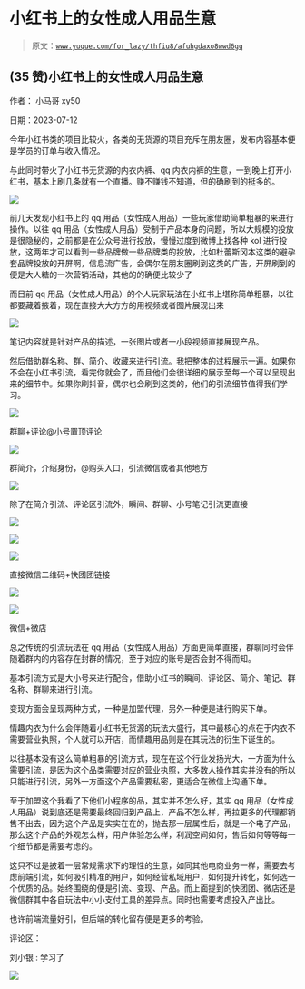 # 小红书上的女性成人用品生意

> 原文：[`www.yuque.com/for_lazy/thfiu8/afuhgdaxo8wwd6gq`](https://www.yuque.com/for_lazy/thfiu8/afuhgdaxo8wwd6gq)



## (35 赞)小红书上的女性成人用品生意 

作者： 小马哥 xy50 

日期：2023-07-12 

今年小红书类的项目比较火，各类的无货源的项目充斥在朋友圈，发布内容基本便是学员的订单与收入情况。 

与此同时带火了小红书无货源的内衣内裤、qq 内衣内裤的生意，一到晚上打开小红书，基本上刷几条就有一个直播。赚不赚钱不知道，但的确刷到的挺多的。 

![](img/780f88af52d344914c495f61103ab0d1.png) 

前几天发现小红书上的 qq 用品（女性成人用品）一些玩家借助简单粗暴的来进行操作。以往 qq 用品（女性成人用品）受制于产品本身的问题，所以大规模的投放是很隐秘的，之前都是在公众号进行投放，慢慢过度到微博上找各种 kol 进行投放，这两年才可以看到一些品牌做一些品牌类的投放，比如杜蕾斯冈本这类的避孕套品牌投放的开屏啊，信息流广告，会偶尔在朋友圈刷到这类的广告，开屏刷到的便是大人糖的一次营销活动，其他的的确便比较少了 

而目前 qq 用品（女性成人用品）的个人玩家玩法在小红书上堪称简单粗暴，以往都要藏着掖着，现在直接大大方方的用视频或者图片展现出来 

![](img/4b57deca76830a23397fa8b75e883a64.png) 

笔记内容就是针对产品的描述，一张图片或者一小段视频直接展现产品。 

然后借助群名称、群、简介、收藏来进行引流。我把整体的过程展示一遍。如果你不会在小红书引流，看完你就会了，而且他们会很详细的展示至每一个可以呈现出来的细节中。如果你刷抖音，偶尔也会刷到这类的，他们的引流细节值得我们学习。 

![](img/1a5531c2f452c190b3cca86bca8bdd50.png) 

群聊+评论@小号置顶评论 

![](img/38c40fc9eb5613691b1a58d48afed760.png) 

群简介，介绍身份，@购买入口，引流微信或者其他地方 

![](img/b7e90f52631f08947970332aab1e818b.png) 

除了在简介引流、评论区引流外，瞬间、群聊、小号笔记引流更直接 

![](img/3a18745e4e2c20ef05663adb9a66b20d.png) 

![](img/b8b803ea429b600323ff7441586c50f3.png) 

![](img/0ed680f5da27ae2729eb80a2b7e3e4cb.png) 

直接微信二维码+快团团链接 

![](img/a76e5431cb749c3f6e61ede5a72380ad.png) 

![](img/7f35e606a066a858d5cfd1ad212db423.png) 

微信+微店 

总之传统的引流玩法在 qq 用品（女性成人用品）方面更简单直接，群聊同时会伴随着群内的内容存在封群的情况，至于对应的账号是否会封不得而知。 

基本引流方式是大小号来进行配合，借助小红书的瞬间、评论区、简介、笔记、群名称、群聊来进行引流。 

变现方面会呈现两种方式，一种是加盟代理，另外一种便是进行购买下单。 

情趣内衣为什么会伴随着小红书无货源的玩法大盛行，其中最核心的点在于内衣不需要营业执照，个人就可以开店，而情趣用品则是在其玩法的衍生下诞生的。 

以往基本没有这么简单粗暴的引流方式，现在在这个行业发扬光大，一方面为什么需要引流，是因为这个品类需要对应的营业执照，大多数人操作其实并没有的所以只能进行引流，另外一方面这个产品需要私密，更适合在微信上沟通下单。 

至于加盟这个我看了下他们小程序的品，其实并不怎么好，其实 qq 用品（女性成人用品）说到底还是需要最终回归到产品上，产品不怎么样，再拉更多的代理都销售不出去，因为这个产品是实实在在的，抛去那一层属性后，就是一个电子产品，那么这个产品的外观怎么样，用户体验怎么样，利润空间如何，售后如何等等每一个细节都是需要考虑的。 

这只不过是披着一层常规需求下的理性的生意，如同其他电商业务一样，需要去考虑前端引流，如何吸引精准的用户，如何经营私域用户，如何提升转化，如何选一个优质的品。始终围绕的便是引流、变现、产品。而上面提到的快团团、微店还是微信群其中各自玩法中小小支付工具的差异点。同时也需要考虑投入产出比。 

也许前端流量好引，但后端的转化留存便是更多的考验。 

评论区： 

刘小银 : 学习了 

![](img/894d30a529e7c37bcd3392323c99941c.png) 
